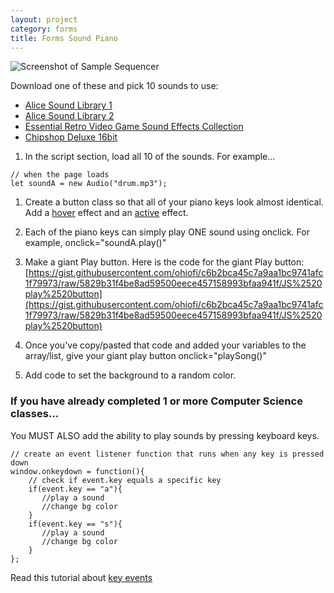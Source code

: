 ```yaml
---
layout: project
category: forms
title: Forms Sound Piano
---
```

![Screenshot of Sample Sequencer](https://bradleycodeu.github.io/gdad/forms/samplesequencer.jpg)

Download one of these and pick 10 sounds to use:
  - [Alice Sound Library 1](https://www.alice.org/wp-content/uploads/2017/05/AliceSoundLibrary.zip)
  - [Alice Sound Library 2](https://www.alice.org/wp-content/uploads/2017/08/AliceSoundLibraryExpansionPackOne.zip)
  - [Essential Retro Video Game Sound Effects Collection](https://opengameart.org/sites/default/files/The%20Essential%20Retro%20Video%20Game%20Sound%20Effects%20Collection%20%5B512%20sounds%5D.zip)
  - [Chipshop Deluxe 16bit](https://drive.google.com/uc?export=download&id=1BwXL4Szc6FoJFlN3iCRukdnNiN060Y3u)


1. In the script section, load all 10 of the sounds. For example...
```
// when the page loads
let soundA = new Audio("drum.mp3");
```

1. Create a button class so that all of your piano keys look almost identical. Add a [hover](https://www.w3schools.com/cssref/sel_hover.asp) effect and an [active](https://www.w3schools.com/cssref/sel_active.asp) effect.

1. Each of the piano keys can simply play ONE sound using onclick. For example, onclick="soundA.play()"

1. Make a giant Play button. Here is the code for the giant Play button: [https://gist.githubusercontent.com/ohiofi/c6b2bca45c7a9aa1bc9741afc1f79973/raw/5829b31f4be8ad59500eece457158993bfaa941f/JS%2520play%2520button](https://gist.githubusercontent.com/ohiofi/c6b2bca45c7a9aa1bc9741afc1f79973/raw/5829b31f4be8ad59500eece457158993bfaa941f/JS%2520play%2520button)

1. Once you've copy/pasted that code and added your variables to the array/list, give your giant play button onclick="playSong()"

1. Add code to set the background to a random color.

### If you have already completed 1 or more Computer Science classes...

You MUST ALSO add the ability to play sounds by pressing keyboard keys.
```
// create an event listener function that runs when any key is pressed down
window.onkeydown = function(){
    // check if event.key equals a specific key
    if(event.key == "a"){
       //play a sound
       //change bg color
    }
    if(event.key == "s"){
       //play a sound
       //change bg color
    }
};
```

Read this tutorial about [key events](https://www.w3schools.com/jsref/event_key_key.asp)
